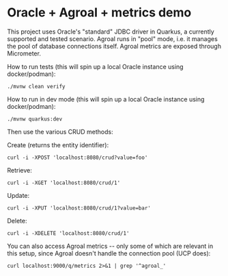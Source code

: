 # Oracle + Agroal + metrics demo

This project uses Oracle's "standard" JDBC driver in Quarkus, a currently supported and tested scenario.
Agroal runs in "pool" mode, i.e. it manages the pool of database connections itself.
Agroal metrics are exposed through Micrometer.

How to run tests (this will spin up a local Oracle instance using docker/podman):

```shell
./mvnw clean verify
```

How to run in dev mode (this will spin up a local Oracle instance using docker/podman):

```shell
./mvnw quarkus:dev
```

Then use the various CRUD methods:

Create (returns the entity identifier):

```shell
curl -i -XPOST 'localhost:8080/crud?value=foo'
````

Retrieve:

```shell
curl -i -XGET 'localhost:8080/crud/1'
````

Update:

```shell
curl -i -XPUT 'localhost:8080/crud/1?value=bar'
````

Delete:

```shell
curl -i -XDELETE 'localhost:8080/crud/1'
````

You can also access Agroal metrics -- only some of which are relevant in this setup, since Agroal doesn't handle the connection pool (UCP does):

```shell
curl localhost:9000/q/metrics 2>&1 | grep '^agroal_'
```
